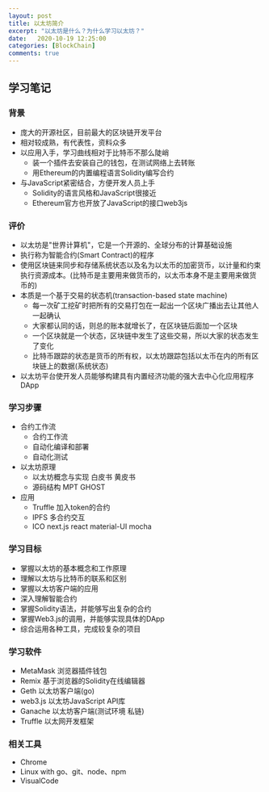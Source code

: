 ```yaml
---
layout: post
title: 以太坊简介
excerpt: "以太坊是什么？为什么学习以太坊？"
date:   2020-10-19 12:25:00
categories: [BlockChain]
comments: true
---
```


## 学习笔记

### 背景

* 庞大的开源社区，目前最大的区块链开发平台
* 相对较成熟，有代表性，资料众多
* 以应用入手，学习曲线相对于比特币不那么陡峭
  * 装一个插件去安装自己的钱包，在测试网络上去转账
  * 用Ethereum的内置编程语言Solidity编写合约
* 与JavaScript紧密结合，方便开发人员上手
  * Solidity的语言风格和JavaScript很接近
  * Ethereum官方也开放了JavaScript的接口web3js

### 评价

* 以太坊是"世界计算机"，它是一个开源的、全球分布的计算基础设施
* 执行称为智能合约(Smart Contract)的程序
* 使用区块链来同步和存储系统状态以及名为以太币的加密货币，以计量和约束执行资源成本。(比特币是主要用来做货币的，以太币本身不是主要用来做货币的)
* 本质是一个基于交易的状态机(transaction-based state machine)
  * 每一次矿工挖矿时把所有的交易打包在一起出一个区块广播出去让其他人一起确认
  * 大家都认同的话，则总的账本就增长了，在区块链后面加一个区块
  * 一个区块就是一个状态，区块链中发生了这些交易，所以大家的状态发生了变化
  * 比特币跟踪的状态是货币的所有权，以太坊跟踪包括以太币在内的所有区块链上的数据(系统状态)
* 以太坊平台使开发人员能够构建具有内置经济功能的强大去中心化应用程序DApp

### 学习步骤

* 合约工作流
  * 合约工作流
  * 自动化编译和部署
  * 自动化测试
* 以太坊原理
  * 以太坊概念与实现 白皮书 黄皮书
  * 源码结构 MPT GHOST
* 应用
  * Truffle 加入token的合约
  * IPFS 多合约交互
  * ICO next.js react material-UI mocha 

### 学习目标

* 掌握以太坊的基本概念和工作原理
* 理解以太坊与比特币的联系和区别
* 掌握以太坊客户端的应用
* 深入理解智能合约
* 掌握Solidity语法，并能够写出复杂的合约
* 掌握Web3.js的调用，并能够实现具体的DApp
* 综合运用各种工具，完成较复杂的项目

### 学习软件

* MetaMask 浏览器插件钱包
* Remix 基于浏览器的Solidity在线编辑器
* Geth 以太坊客户端(go)
* web3.js 以太坊JavaScript API库
* Ganache 以太坊客户端(测试环境 私链)
* Truffle 以太网开发框架

### 相关工具

* Chrome
* Linux with go、git、node、npm
* VisualCode




